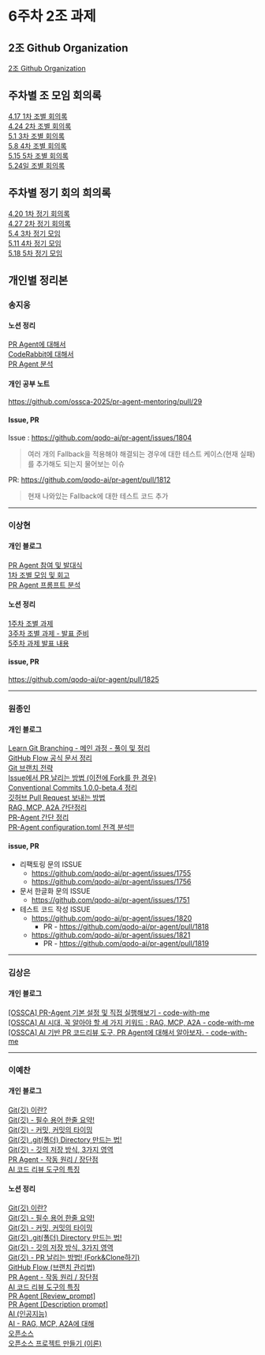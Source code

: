 # 6주차 2조 과제

## 2조 Github Organization

[2조 Github Organization ](https://github.com/pr-agent-group-2)

## 주차별 조 모임 회의록

[4.17 1차 조별 회의록](https://www.notion.so/4-17-1-1db94f06d6d780f9bb03c8ccd1a91f3e?pvs=21)   
[4.24 2차 조별 회의록](https://www.notion.so/4-24-2-1dd94f06d6d7807cbdcff453b183e53c?pvs=21)   
[5.1 3차 조별 회의록](https://www.notion.so/5-1-3-1e694f06d6d780da8110d4af949d8091?pvs=21)   
[5.8 4차 조별 회의록](https://www.notion.so/5-8-4-1ed94f06d6d780f99ee5d0ec95f7ae3d?pvs=21)   
[5.15 5차 조별 회의록](https://www.notion.so/5-15-5-1f394f06d6d78083b7ece870fd60ef91?pvs=21)   
[5.24일 조별 회의록](https://www.notion.so/5-24-1fc94f06d6d780a1bf9ddfb38670ae8f?pvs=21)

## 주차별 정기 회의 희의록

[4.20 1차 정기 회의록](https://www.notion.so/4-20-1-1db94f06d6d7808399fef3cc505ece53?pvs=21)   
[4.27 2차 정기 회의록](https://www.notion.so/4-27-2-1e294f06d6d780fe993ed069a5e8d000?pvs=21)   
[5.4 3차 정기 모임](https://www.notion.so/5-4-3-1e694f06d6d7808f93cedbe7965b9c91?pvs=21)   
[5.11 4차 정기 모임](https://www.notion.so/5-11-4-1f094f06d6d78078813ef01d3f8a3c30?pvs=21)   
[5.18 5차 정기 모임](https://www.notion.so/5-18-5-1f794f06d6d780f18fd9e3cce43ce5fc?pvs=21)  

## 개인별 정리본

### 송지웅

#### 노션 정리

[PR Agent에 대해서](https://www.notion.so/1df76ba335478036af35e0224e91300a?pvs=21)    
[CodeRabbit에 대해서](https://www.notion.so/1df76ba33547800a99e9c33a22006cd4?pvs=21)    
[PR Agent 분석](https://www.notion.so/1e676ba33547801d924fd1903d497abe?pvs=21)

#### 개인 공부 노트

https://github.com/ossca-2025/pr-agent-mentoring/pull/29

#### Issue, PR

Issue : https://github.com/qodo-ai/pr-agent/issues/1804

> 여러 개의 Fallback을 적용해야 해결되는 경우에 대한 테스트 케이스(현재 실패)를 추가해도 되는지 물어보는 이슈
> 

PR: https://github.com/qodo-ai/pr-agent/pull/1812

> 현재 나와있는 Fallback에 대한 테스트 코드 추가
>

---

### 이상현

#### 개인 블로그

[PR Agent 참여 및 발대식](https://sanghyundal.tistory.com/41)   
[1차 조별 모임 및 회고](https://sanghyundal.tistory.com/43)   
[PR Agent 프롬프트 분석](https://sanghyundal.tistory.com/45)   

#### 노션 정리

[1주차 조별 과제](https://www.notion.so/1dd94f06d6d78072a0b5d833a0670a8b?pvs=4)   
[3주차 조별 과제 - 발표 준비](https://www.notion.so/2-1e694f06d6d780cf86f5e528a7781a26?pvs=21)   
[5주차 과제 발표 내용](https://www.notion.so/5-1f794f06d6d7807d880aeb8373143c3c?pvs=21)
#### issue, PR

https://github.com/qodo-ai/pr-agent/pull/1825

---

### 원종인

#### 개인 블로그

[Learn Git Branching - 메인 과정 - 풀이 및 정리](https://velog.io/@wonggamggik/Learn-Git-Branching-%EB%A9%94%EC%9D%B8-%EA%B3%BC%EC%A0%95-%ED%92%80%EC%9D%B4-%EB%B0%8F-%EC%A0%95%EB%A6%AC)  
[GitHub Flow 공식 문서 정리](https://velog.io/@wonggamggik/GitHub-Flow-%EA%B3%B5%EC%8B%9D-%EB%AC%B8%EC%84%9C-%EC%A0%95%EB%A6%AC)  
[Git 브랜치 전략](https://velog.io/@wonggamggik/Git-%EB%B8%8C%EB%9E%9C%EC%B9%98-%EC%A0%84%EB%9E%B5)  
[Issue에서 PR 날리는 방법 (이전에 Fork를 한 경우)](https://velog.io/@wonggamggik/Issue%EC%97%90%EC%84%9C-PR-%EB%82%A0%EB%A6%AC%EB%8A%94-%EB%B0%A9%EB%B2%95-%EC%9D%B4%EC%A0%84%EC%97%90-Fork%EB%A5%BC-%ED%95%9C-%EA%B2%BD%EC%9A%B0)  
[Conventional Commits 1.0.0-beta.4 정리](https://velog.io/@wonggamggik/Conventional-Commits-1.0.0-beta.4-%EC%A0%95%EB%A6%AC)  
[깃허브 Pull Request 보내는 방법](https://velog.io/@wonggamggik/%EA%B9%83%ED%97%88%EB%B8%8C-Pull-Request-%EB%B3%B4%EB%82%B4%EB%8A%94-%EB%B0%A9%EB%B2%95)  
[RAG, MCP, A2A 간단정리](https://velog.io/@wonggamggik/RAG-MCP-A2A)  
[PR-Agent 간단 정리](https://velog.io/@wonggamggik/PR-Agent-%EA%B0%84%EB%8B%A8-%EC%A0%95%EB%A6%AC)  
[PR-Agent configuration.toml 전격 분석!!](https://velog.io/@wonggamggik/PR-Agent-configuration.toml-%EC%A0%84%EA%B2%A9-%EB%B6%84%EC%84%9D)


#### issue, PR

- 리팩토링 문의  ISSUE
    - https://github.com/qodo-ai/pr-agent/issues/1755
    - https://github.com/qodo-ai/pr-agent/issues/1756
- 문서 한글화 문의 ISSUE
    - https://github.com/qodo-ai/pr-agent/issues/1751
- 테스트 코드 작성 ISSUE
    - https://github.com/qodo-ai/pr-agent/issues/1820
        - PR - https://github.com/qodo-ai/pr-agent/pull/1818
    - https://github.com/qodo-ai/pr-agent/issues/1821
        - PR - https://github.com/qodo-ai/pr-agent/pull/1819

---

### 김상은

#### 개인 블로그

[[OSSCA] PR-Agent 기본 설정 및 직접 실행해보기 - code-with-me](https://code-with-me.inblog.ai/ossca-pragent-%EC%A7%81%EC%A0%91-%EC%8B%A4%ED%96%89%ED%95%B4%EB%B3%B4%EA%B8%B0-54094?traffic_type=internal)  
[[OSSCA] AI 시대, 꼭 알아야 할 세 가지 키워드 : RAG, MCP, A2A - code-with-me](https://code-with-me.inblog.ai/ossca-ai-%EC%8B%9C%EB%8C%80-%EA%BC%AD-%EC%95%8C%EC%95%84%EC%95%BC-%ED%95%A0-%EC%84%B8-%EA%B0%80%EC%A7%80-%ED%82%A4%EC%9B%8C%EB%93%9C-rag-mcp-a2a-53387?traffic_type=internal)  
[[OSSCA] AI 기반 PR 코드리뷰 도구, PR Agent에 대해서 알아보자. - code-with-me](https://code-with-me.inblog.ai/ossca-ai-%EA%B8%B0%EB%B0%98-pr-%EC%BD%94%EB%93%9C%EB%A6%AC%EB%B7%B0-%EB%8F%84%EA%B5%AC-pr-agent%EC%97%90-%EB%8C%80%ED%95%B4%EC%84%9C-%EC%95%8C%EC%95%84%EB%B3%B4%EC%9E%90-53113?traffic_type=internal)


---

### 이예찬

#### 개인 블로그

[Git(깃) 이란?](https://velog.io/@yeadoh/Git%EA%B9%83-%EC%9D%B4%EB%9E%80)  
[Git(깃) - 필수 용어 한줄 요약!](https://velog.io/@yeadoh/Git%EA%B9%83-%ED%95%84%EC%88%98-%EC%9A%A9%EC%96%B4-%ED%95%9C%EC%A4%84-%EC%9A%94%EC%95%BD)  
[Git(깃) - 커밋, 커밋의 타이밍](https://velog.io/@yeadoh/Git%EA%B9%83-%EC%BB%A4%EB%B0%8B-%EC%BB%A4%EB%B0%8B%EC%9D%98-%ED%83%80%EC%9D%B4%EB%B0%8D)  
[Git(깃) .git(폴더) Directory 만드는 법!](https://velog.io/@yeadoh/Git%EA%B9%83-.git%ED%8F%B4%EB%8D%94-Directory-%EB%A7%8C%EB%93%9C%EB%8A%94-%EB%B2%95)  
[Git(깃) - 깃의 저장 방식, 3가지 영역](https://velog.io/@yeadoh/Git%EA%B9%83-%EA%B9%83%EC%9D%98-%EC%A0%80%EC%9E%A5-%EB%B0%A9%EC%8B%9D-3%EA%B0%80%EC%A7%80-%EC%98%81%EC%97%AD)  
[PR Agent - 작동 원리 / 장단점](https://velog.io/@yeadoh/PR-Agent-%EC%9E%91%EB%8F%99-%EC%9B%90%EB%A6%AC-%EC%9E%A5%EB%8B%A8%EC%A0%90)  
[AI 코드 리뷰 도구의 특징](https://velog.io/@yeadoh/AI-%EC%BD%94%EB%93%9C-%EB%A6%AC%EB%B7%B0-%EB%8F%84%EA%B5%AC%EC%9D%98-%ED%8A%B9%EC%A7%95)

#### 노션 정리

[Git(깃) 이란?](https://www.notion.so/Git-1dbecba1f0ba802ab745c2f1b005b4c4?pvs=21)   
[Git(깃) - 필수 용어 한줄 요약!](https://www.notion.so/Git-1ddecba1f0ba80c9885edf6ef036394c?pvs=21)   
[Git(깃) - 커밋, 커밋의 타이밍](https://www.notion.so/Git-1dbecba1f0ba803393eacf20b57dd009?pvs=21)    
[Git(깃) .git(폴더) Directory 만드는 법!](https://www.notion.so/Git-git-Directory-1dbecba1f0ba806e999bf69403392fad?pvs=21)    
[Git(깃) - 깃의 저장 방식, 3가지 영역](https://www.notion.so/Git-3-1deecba1f0ba806ca3b7da5f61db4066?pvs=21)      
[Git(깃) - PR 날리는 방법! (Fork&Clone하기)](https://www.notion.so/Git-PR-Fork-Clone-1ddecba1f0ba808eae7dd696f95b5a43?pvs=21)   
[GitHub Flow (브랜치 관리법)](https://www.notion.so/GitHub-Flow-1e2ecba1f0ba80659826f278333a4255?pvs=21)   
[PR Agent - 작동 원리 / 장단점](https://www.notion.so/PR-Agent-1deecba1f0ba802db9d4dc2be7f93559?pvs=21)   
[AI 코드 리뷰 도구의 특징](https://www.notion.so/AI-1ddecba1f0ba800581c9f7d41a6d7f4d?pvs=21)   
[PR Agent [Review_prompt]](https://www.notion.so/PR-Agent-Review_prompt-1e7ecba1f0ba8049b390c9316c26da50?pvs=21)    
[PR Agent [Description prompt]](https://www.notion.so/PR-Agent-Description-prompt-1e6ecba1f0ba80c99daee6a06ccb80a5?pvs=21)    
[AI (인공지능)](https://www.notion.so/AI-1feecba1f0ba80d6b5b6d341c8beaf7e?pvs=21)    
[AI - RAG, MCP, A2A에 대해](https://www.notion.so/AI-RAG-MCP-A2A-1deecba1f0ba80f8bc59cb0f3a0cfee7?pvs=21)    
[오픈소스](https://www.notion.so/1f1ecba1f0ba80098ce6e14bfae00806?pvs=21)    
[오픈소스 프로젝트 만들기 (이론)](https://www.notion.so/1feecba1f0ba807abaafe74e30311d37?pvs=21)